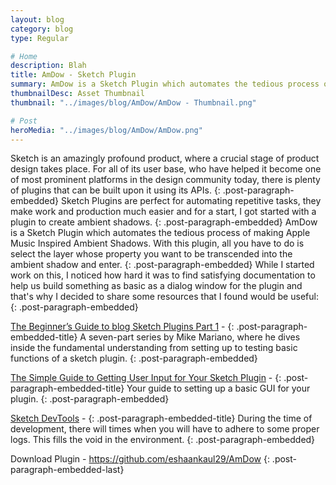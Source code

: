```yaml
---
layout: blog
category: blog
type: Regular

# Home
description: Blah
title: AmDow - Sketch Plugin
summary: AmDow is a Sketch Plugin which automates the tedious process of making Apple Music Inspired Ambient Shadows.
thumbnailDesc: Asset Thumbnail
thumbnail: "../images/blog/AmDow/AmDow - Thumbnail.png"

# Post
heroMedia: "../images/blog/AmDow/AmDow.png"
---
```


Sketch is an amazingly profound product, where a crucial stage of product design takes place. For all of its user base, who have helped it become one of most prominent platforms in the design community today, there is plenty of plugins that can be built upon it using its APIs.
{: .post-paragraph-embedded}
Sketch Plugins are perfect for automating repetitive tasks, they make work and production much easier and for a start, I got started with a plugin to create ambient shadows.
{: .post-paragraph-embedded}
AmDow is a Sketch Plugin which automates the tedious process of making Apple Music Inspired Ambient Shadows. With this plugin, all you have to do is select the layer whose property you want to be transcended into the ambient shadow and enter.
{: .post-paragraph-embedded}
While I started work on this, I noticed how hard it was to find satisfying documentation to help us build something as basic as a dialog window for the plugin and that's why I decided to share some resources that I found would be useful:
{: .post-paragraph-embedded}

<a href="https://medium.com/@marianomike/the-beginners-guide-to-blog-sketch-plugins-part-1-28a5e3f01c68">The Beginner’s Guide to blog Sketch Plugins Part 1</a> - 
{: .post-paragraph-embedded-title}
A seven-part series by Mike Mariano, where he dives inside the fundamental understanding from setting up to testing basic functions of a sketch plugin.
{: .post-paragraph-embedded}

<a href="https://journal.yummygum.com/the-simple-guide-to-getting-user-input-for-your-sketch-plugin-part-i-989e47e69018">The Simple Guide to Getting User Input for Your Sketch Plugin</a> - 
{: .post-paragraph-embedded-title}
Your guide to setting up a basic GUI for your plugin.
{: .post-paragraph-embedded}

<a href="https://github.com/skpm/sketch-dev-tools">Sketch DevTools</a> - 
{: .post-paragraph-embedded-title}
During the time of development, there will times when you will have to adhere to some proper logs. This fills the void in the environment.
{: .post-paragraph-embedded}

Download Plugin - https://github.com/eshaankaul29/AmDow
{: .post-paragraph-embedded-last}

